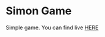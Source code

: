 # Simon Game
Simple game. You can find live <a href="https://damazeszczurem.github.io/simonGame/">HERE</a>
